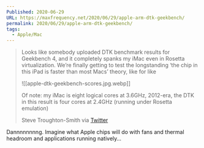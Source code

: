 ```yaml
---
Published: 2020-06-29
URL: https://maxfrequency.net/2020/06/29/apple-arm-dtk-geekbench/
permalink: 2020/06/29/apple-arm-dtk-geekbench/
tags:
  - Apple/Mac
---
```

> Looks like somebody uploaded DTK benchmark results for Geekbench 4, and it completely spanks my iMac even in Rosetta virtualization. We’re finally getting to test the longstanding ‘the chip in this iPad is faster than most Macs’ theory, like for like
> 
> ![[apple-dtk-geekbench-scores.jpg.webp]]
> 
> Of note: my iMac is eight logical cores at 3.6GHz, 2012-era, the DTK in this result is four cores at 2.4GHz (running under Rosetta emulation)
> 
> Steve Troughton-Smith via [Twitter](https://twitter.com/stroughtonsmith/status/1277621512347037699)

Dannnnnnnng. Imagine what Apple chips will do with fans and thermal headroom and applications running natively…